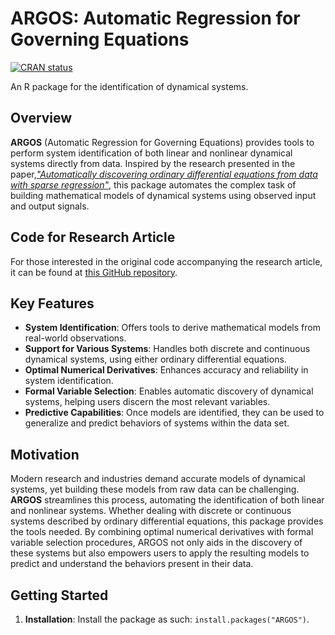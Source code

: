 # ARGOS: Automatic Regression for Governing Equations

<!-- badges: start -->
[![CRAN status](https://www.r-pkg.org/badges/version/ARGOS)](https://CRAN.R-project.org/package=ARGOS)
<!-- badges: end -->

An R package for the identification of dynamical systems.

## Overview

**ARGOS** (Automatic Regression for Governing Equations) provides tools to perform system identification of both linear and nonlinear dynamical systems directly from data.
Inspired by the research presented in the paper,[_"Automatically discovering ordinary differential equations from data with sparse regression"_](https://arxiv.org/abs/2304.11182), this package automates the complex task of building mathematical models of dynamical systems using observed input and output signals.

## Code for Research Article

For those interested in the original code accompanying the research article, it can be found at [this GitHub repository](https://github.com/kevinegan31/ARGOS).

## Key Features

- **System Identification**: Offers tools to derive mathematical models from real-world observations.
- **Support for Various Systems**: Handles both discrete and continuous dynamical systems, using either ordinary differential equations.
- **Optimal Numerical Derivatives**: Enhances accuracy and reliability in system identification.
- **Formal Variable Selection**: Enables automatic discovery of dynamical systems, helping users discern the most relevant variables.
- **Predictive Capabilities**: Once models are identified, they can be used to generalize and predict behaviors of systems within the data set.

## Motivation

Modern research and industries demand accurate models of dynamical systems, yet building these models from raw data can be challenging.
**ARGOS** streamlines this process, automating the identification of both linear and nonlinear systems.
Whether dealing with discrete or continuous systems described by ordinary differential equations, this package provides the tools needed.
By combining optimal numerical derivatives with formal variable selection procedures, ARGOS not only aids in the discovery of these systems but also empowers users to apply the resulting models to predict and understand the behaviors present in their data.

## Getting Started

1. **Installation**: Install the package as such: `install.packages("ARGOS")`.
